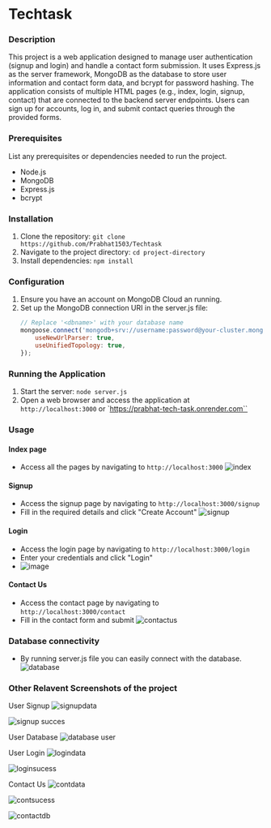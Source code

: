 # Techtask

### Description
This project is a web application designed to manage user authentication (signup and login) and handle a contact form submission. It uses Express.js as the server framework, MongoDB as the database to store user information and contact form data, and bcrypt for password hashing. The application consists of multiple HTML pages (e.g., index, login, signup, contact) that are connected to the backend server endpoints. Users can sign up for accounts, log in, and submit contact queries through the provided forms.

### Prerequisites
List any prerequisites or dependencies needed to run the project.
- Node.js
- MongoDB
- Express.js
- bcrypt

### Installation
1. Clone the repository: `git clone https://github.com/Prabhat1503/Techtask`
2. Navigate to the project directory: `cd project-directory`
3. Install dependencies: `npm install`

### Configuration
1. Ensure you have an account on MongoDB Cloud an running.
2. Set up the MongoDB connection URI in the server.js file:
   ```javascript
   // Replace '<dbname>' with your database name
   mongoose.connect('mongodb+srv://username:password@your-cluster.mongodb.net/<dbname>', {
       useNewUrlParser: true,
       useUnifiedTopology: true,
   });
   ```

### Running the Application
1. Start the server: `node server.js`
2. Open a web browser and access the application at `http://localhost:3000` or `https://prabhat-tech-task.onrender.com``

### Usage
#### Index page
- Access all the pages by navigating to `http://localhost:3000`
![index](https://github.com/Prabhat1503/Techtask/assets/121659603/ca7dfafd-0a2c-4e4a-9520-e17b7d3467e2)



#### Signup
- Access the signup page by navigating to `http://localhost:3000/signup`
- Fill in the required details and click "Create Account"
![signup](https://github.com/Prabhat1503/Techtask/assets/121659603/5181130e-3d6b-474c-8d66-5ea79d0f5392)


#### Login
- Access the login page by navigating to `http://localhost:3000/login`
- Enter your credentials and click "Login"
- ![image](https://github.com/Prabhat1503/Techtask/assets/121659603/440550dc-76a0-4dda-be52-8bb87bd9dd01)



#### Contact Us
- Access the contact page by navigating to `http://localhost:3000/contact`
- Fill in the contact form and submit
![contactus](https://github.com/Prabhat1503/Techtask/assets/121659603/689e92b7-3afd-4f55-bdc5-23adb3306b52)


### Database connectivity
- By running server.js file you can easily connect with the database.
![database](https://github.com/Prabhat1503/Techtask/assets/121659603/b80dd37c-6efa-45a4-a948-7f42720a10d8)

### Other Relavent Screenshots of the project
User Signup
![signupdata](https://github.com/Prabhat1503/Techtask/assets/121659603/ffd2104f-036d-448f-802c-0eea34606a70)

![signup succes](https://github.com/Prabhat1503/Techtask/assets/121659603/363be389-fac3-44ef-8df3-6cfa25c87998)


User Database 
![database user](https://github.com/Prabhat1503/Techtask/assets/121659603/c2635a05-17d8-41f1-b84d-95eb18000477)

User Login
![logindata](https://github.com/Prabhat1503/Techtask/assets/121659603/f83ccc05-19cd-435d-9a16-503af11d0528)

![loginsucess](https://github.com/Prabhat1503/Techtask/assets/121659603/e14358fb-7dee-465e-abf9-ca6c25f7ab65)

Contact Us
![contdata](https://github.com/Prabhat1503/Techtask/assets/121659603/9a3fe6f5-924e-4ae4-8aa5-fd7627291d78)

![contsucess](https://github.com/Prabhat1503/Techtask/assets/121659603/d7463985-5622-4709-bfd8-df9e11624fe5)

![contactdb](https://github.com/Prabhat1503/Techtask/assets/121659603/d8943e2d-2477-4918-89b1-978c674a8752)













